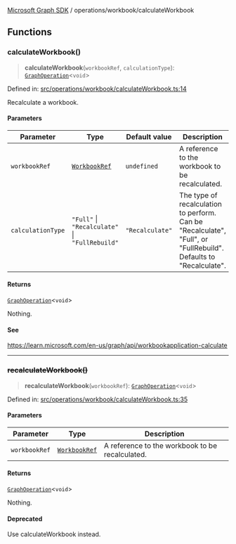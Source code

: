 [Microsoft Graph SDK](../../README.md) / operations/workbook/calculateWorkbook

## Functions

### calculateWorkbook()

> **calculateWorkbook**(`workbookRef`, `calculationType`): [`GraphOperation`](../../models/GraphOperation.md#graphoperation)\<`void`\>

Defined in: [src/operations/workbook/calculateWorkbook.ts:14](https://github.com/Future-Secure-AI/microsoft-graph/blob/main/src/operations/workbook/calculateWorkbook.ts#L14)

Recalculate a workbook.

#### Parameters

| Parameter | Type | Default value | Description |
| ------ | ------ | ------ | ------ |
| `workbookRef` | [`WorkbookRef`](../../models/WorkbookRef.md#workbookref) | `undefined` | A reference to the workbook to be recalculated. |
| `calculationType` | `"Full"` \| `"Recalculate"` \| `"FullRebuild"` | `"Recalculate"` | The type of recalculation to perform. Can be "Recalculate", "Full", or "FullRebuild". Defaults to "Recalculate". |

#### Returns

[`GraphOperation`](../../models/GraphOperation.md#graphoperation)\<`void`\>

Nothing.

#### See

https://learn.microsoft.com/en-us/graph/api/workbookapplication-calculate

***

### ~~recalculateWorkbook()~~

> **recalculateWorkbook**(`workbookRef`): [`GraphOperation`](../../models/GraphOperation.md#graphoperation)\<`void`\>

Defined in: [src/operations/workbook/calculateWorkbook.ts:35](https://github.com/Future-Secure-AI/microsoft-graph/blob/main/src/operations/workbook/calculateWorkbook.ts#L35)

#### Parameters

| Parameter | Type | Description |
| ------ | ------ | ------ |
| `workbookRef` | [`WorkbookRef`](../../models/WorkbookRef.md#workbookref) | A reference to the workbook to be recalculated. |

#### Returns

[`GraphOperation`](../../models/GraphOperation.md#graphoperation)\<`void`\>

Nothing.

#### Deprecated

Use calculateWorkbook instead.
